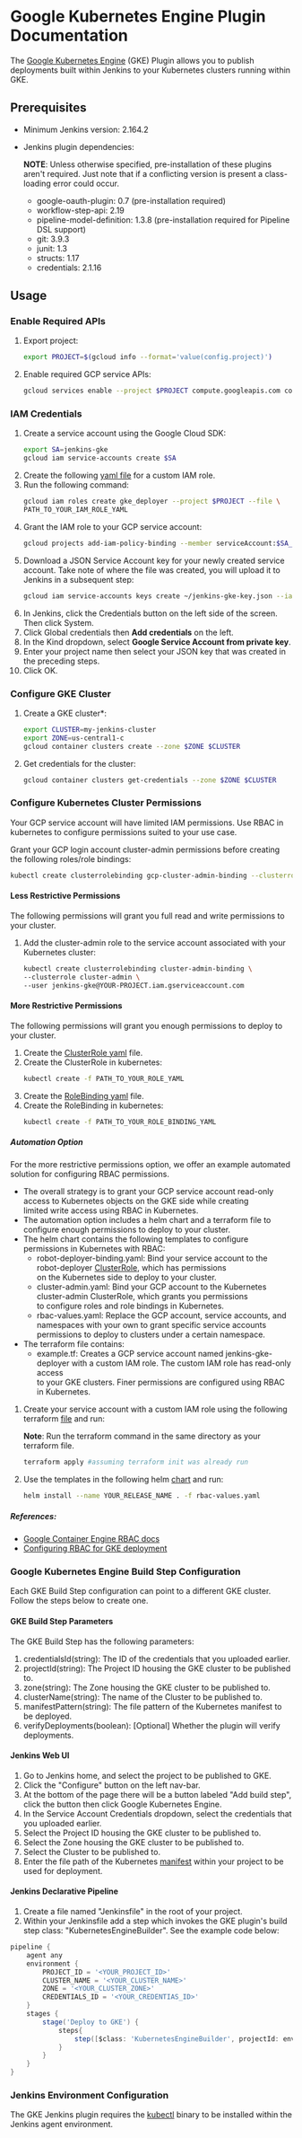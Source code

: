 <!--
 Copyright 2019 Google LLC

 Licensed under the Apache License, Version 2.0 (the "License"); you may not use this file except in
 compliance with the License. You may obtain a copy of the License at

        https://www.apache.org/licenses/LICENSE-2.0

 Unless required by applicable law or agreed to in writing, software distributed under the License
 is distributed on an "AS IS" BASIS, WITHOUT WARRANTIES OR CONDITIONS OF ANY KIND, either express or
 implied. See the License for the specific language governing permissions and limitations under the
 License.
-->
# Google Kubernetes Engine Plugin Documentation

The [Google Kubernetes Engine](https://cloud.google.com/kubernetes-engine/) (GKE) Plugin allows you
to publish deployments built within Jenkins to your Kubernetes clusters running within GKE.

## Prerequisites

* Minimum Jenkins version: 2.164.2

* Jenkins plugin dependencies:
  
  **NOTE**: Unless otherwise specified, pre-installation of these plugins aren't required. Just
    note that if a conflicting version is present a class-loading error could occur.
    
  * google-oauth-plugin: 0.7 (pre-installation required)
  * workflow-step-api: 2.19
  * pipeline-model-definition: 1.3.8 (pre-installation required for Pipeline DSL support)
  * git: 3.9.3
  * junit: 1.3
  * structs: 1.17
  * credentials: 2.1.16

## Usage

### Enable Required APIs

1. Export project:
    ```bash
    export PROJECT=$(gcloud info --format='value(config.project)')
    ```
2. Enable required GCP service APIs:
    ```bash
    gcloud services enable --project $PROJECT compute.googleapis.com container.googleapis.com servicemanagement.googleapis.com cloudresourcemanager.googleapis.com
    ```

### IAM Credentials

1. Create a service account using the Google Cloud SDK:
    ```bash
    export SA=jenkins-gke
    gcloud iam service-accounts create $SA
    ```
1. Create the following [yaml file](rbac/IAMrole.yaml) for a custom IAM role.
1. Run the following command:
    ```bash
    gcloud iam roles create gke_deployer --project $PROJECT --file \
    PATH_TO_YOUR_IAM_ROLE_YAML
	```
1. Grant the IAM role to your GCP service account:
    ```bash
    gcloud projects add-iam-policy-binding --member serviceAccount:$SA_EMAIL --role projects/$PROJECT/roles/gke_deployer $PROJECT
    ```
1. Download a JSON Service Account key for your newly created service account. Take note of where
the file was created, you will upload it to Jenkins in a subsequent step:
    ```bash
    gcloud iam service-accounts keys create ~/jenkins-gke-key.json --iam-account $SA_EMAIL
    ```
1. In Jenkins, click the Credentials button on the left side of the screen. Then click System.
1. Click Global credentials then **Add credentials** on the left.
1. In the Kind dropdown, select **Google Service Account from private key**.
1. Enter your project name then select your JSON key that was created in the preceding steps.
1. Click OK.

### Configure GKE Cluster

1. Create a GKE cluster*:
    ```bash
    export CLUSTER=my-jenkins-cluster
    export ZONE=us-central1-c
    gcloud container clusters create --zone $ZONE $CLUSTER
    ```
1. Get credentials for the cluster:
    ```bash
    gcloud container clusters get-credentials --zone $ZONE $CLUSTER
    ```

### Configure Kubernetes Cluster Permissions

Your GCP service account will have limited IAM permissions. Use RBAC in kubernetes to configure permissions suited to your use case.

Grant your GCP login account cluster-admin permissions before creating the following roles/role bindings:
   ```bash
   kubectl create clusterrolebinding gcp-cluster-admin-binding --clusterrole=cluster-admin --user=YOUR_GCP_ACCOUNT_EMAIL
   ```

#### Less Restrictive Permissions

The following permissions will grant you full read and write permissions to your cluster.

1. Add the cluster-admin role to the service account associated with your Kubernetes cluster:
    ```bash
    kubectl create clusterrolebinding cluster-admin-binding \
    --clusterrole cluster-admin \
    --user jenkins-gke@YOUR-PROJECT.iam.gserviceaccount.com
    ```

#### More Restrictive Permissions
The following permissions will grant you enough permissions to deploy to your cluster.
1. Create the [ClusterRole yaml](rbac/robot-deployer.yaml) file.
1. Create the ClusterRole in kubernetes:
    ```bash
    kubectl create -f PATH_TO_YOUR_ROLE_YAML
    ```
1. Create the [RoleBinding yaml](rbac/restricted-bindings.yaml) file.
1. Create the RoleBinding in kubernetes:
    ```bash
    kubectl create -f PATH_TO_YOUR_ROLE_BINDING_YAML
    ```
##### Automation Option
For the more restrictive permissions option, we offer an example automated solution for configuring RBAC permissions.
 * The overall strategy is to grant your GCP service account read-only access to Kubernetes objects on the GKE side while creating <br/>
  limited write access using RBAC in Kubernetes.
 * The automation option includes a helm chart and a terraform file to configure enough permissions to deploy to your cluster.
 * The helm chart contains the following templates to configure permissions in Kubernetes with RBAC:
    * robot-deployer-binding.yaml: Bind your service account to the robot-deployer [ClusterRole](rbac/robot-deployer.yaml), which has permissions <br/>
     on the Kubernetes side to deploy to your cluster.
    * cluster-admin.yaml: Bind your GCP account to the Kubernetes cluster-admin ClusterRole, which grants you permissions <br/>
     to configure roles and role bindings in Kubernetes.
    * rbac-values.yaml: Replace the GCP account, service accounts, and namespaces with your own to grant specific service accounts <br/>
     permissions to deploy to clusters under a certain namespace.
 * The terraform file contains:
    * example.tf: Creates a GCP service account named jenkins-gke-deployer with a custom IAM role. The custom IAM role has read-only access <br/>
     to your GKE clusters. Finer permissions are configured using RBAC in Kubernetes.
1. Create your service account with a custom IAM role using the following terraform [file](rbac/example.tf) and run:

    **Note**: Run the terraform command in the same directory as your terraform file.
    ```bash
    terraform apply #assuming terraform init was already run
    ```
1. Use the templates in the following helm [chart](helm/) and run:
    ```bash
    helm install --name YOUR_RELEASE_NAME . -f rbac-values.yaml
    ```


##### References:
* [Google Container Engine RBAC docs](https://cloud.google.com/kubernetes-engine/docs/how-to/role-based-access-control)
* [Configuring RBAC for GKE deployment](https://codeascraft.com/2018/06/05/deploying-to-google-kubernetes-engine/)

### Google Kubernetes Engine Build Step Configuration

Each GKE Build Step configuration can point to a different GKE cluster. Follow the steps below to
create one.

#### GKE Build Step Parameters

The GKE Build Step has the following parameters:

1. credentialsId(string): The ID of the credentials that you uploaded earlier.
1. projectId(string): The Project ID housing the GKE cluster to be published to.
1. zone(string): The Zone housing the GKE cluster to be published to.
1. clusterName(string): The name of the Cluster to be published to.
1. manifestPattern(string): The file pattern of the Kubernetes manifest to be deployed.
1. verifyDeployments(boolean): [Optional] Whether the plugin will verify deployments.

#### Jenkins Web UI

1. Go to Jenkins home, and select the project to be published to GKE.
1. Click the "Configure" button on the left nav-bar.
1. At the bottom of the page there will be a button labeled "Add build step", click the button then
click Google Kubernetes Engine.
1. In the Service Account Credentials dropdown, select the credentials that you uploaded earlier.
1. Select the Project ID housing the GKE cluster to be published to.
1. Select the Zone housing the GKE cluster to be published to.
1. Select the Cluster to be published to.
1. Enter the file path of the Kubernetes [manifest](https://kubernetes.io/docs/concepts/workloads/controllers/deployment/) within your project to be used for deployment.

#### Jenkins Declarative Pipeline

1. Create a file named "Jenkinsfile" in the root of your project.
1. Within your Jenkinsfile add a step which invokes the GKE plugin's build step class:
"KubernetesEngineBuilder". See the example code below:

```groovy
pipeline {
    agent any
    environment {
        PROJECT_ID = '<YOUR_PROJECT_ID>'
        CLUSTER_NAME = '<YOUR_CLUSTER_NAME>'
        ZONE = '<YOUR_CLUSTER_ZONE>'
        CREDENTIALS_ID = '<YOUR_CREDENTIAS_ID>'
    }
    stages {
        stage('Deploy to GKE') {
            steps{
                step([$class: 'KubernetesEngineBuilder', projectId: env.PROJECT_ID, clusterName: env.CLUSTER_NAME, zone: env.ZONE, manifestPattern: 'manifest.yaml', credentialsId: env.CREDENTIALS_ID, verifyDeployments: true])
            }
        }
    }
}
```

### Jenkins Environment Configuration

<!--- TODO(stephenshank): Link to an image that adds kubectl to the existing jenkins agent image: https://hub.docker.com/r/jenkinsci/jnlp-slave/ --->

The GKE Jenkins plugin requires the [kubectl](https://kubernetes.io/docs/tasks/tools/install-kubectl/)
binary to be installed within the Jenkins agent environment.
